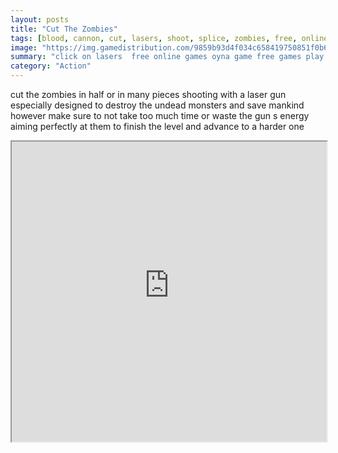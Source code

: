 ```yaml
---
layout: posts
title: "Cut The Zombies"
tags: [blood, cannon, cut, lasers, shoot, splice, zombies, free, online, games, oyna, game, free, games, play, play, games]
image: "https://img.gamedistribution.com/9859b93d4f034c658419750851f0b67c.jpg"
summary: "click on lasers  free online games oyna game free games play play games"
category: "Action"
---
```


cut the zombies in half or in many pieces shooting with a laser gun especially designed to destroy the undead monsters and save mankind however make sure to not take too much time or waste the gun s energy aiming perfectly at them to finish the level and advance to a harder one

<iframe width="100%" height="480px;" src="https://flash.gamedistribution.com?game=9859b93d4f034c658419750851f0b67c"></iframe>